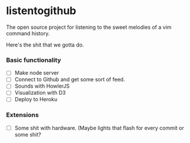listentogithub
===========

The open source project for listening to the sweet melodies of a vim command history.

Here's the shit that we gotta do.

### Basic functionality

- [ ] Make node server
- [ ] Connect to Github and get some sort of feed.
- [ ] Sounds with HowlerJS
- [ ] Visualization with D3
- [ ] Deploy to Heroku

### Extensions

- [ ] Some shit with hardware. (Maybe lights that flash for every commit or some
shit?


